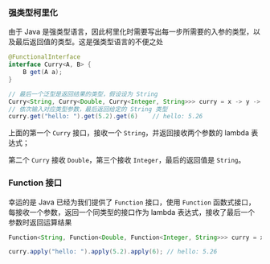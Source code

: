 ### 强类型柯里化

由于 Java 是强类型语言，因此柯里化时需要写出每一步所需要的入参的类型，以及最后返回值的类型。这是强类型语言的不便之处

```java
@FunctionalInterface
interface Curry<A, B> {
    B get(A a);
}

// 最后一个泛型是返回结果的类型，假设设为 String
Curry<String, Curry<Double, Curry<Integer, String>>> curry = x -> y -> z -> x + y + z;
// 依次输入对应类型参数，最后返回给定的 String 类型
curry.get("hello: ").get(5.2).get(6)	// hello: 5.26
```

上面的第一个 `Curry` 接口，接收一个 `String`，并返回接收两个参数的 lambda 表达式；

第二个 `Curry` 接收 `Double`，第三个接收 `Integer`，最后的返回值是 `String`。



### Function 接口

幸运的是 Java 已经为我们提供了 `Function` 接口，使用 `Function` 函数式接口，每接收一个参数，返回一个同类型的接口作为 lambda 表达式，接收了最后一个参数时返回运算结果

```java
Function<String, Function<Double, Function<Integer, String>>> curry = x -> y -> z -> x + y + z;

curry.apply("hello: ").apply(5.2).apply(6);	// hello: 5.26
```

